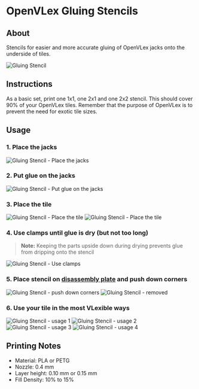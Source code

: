# OpenVLex Gluing Stencils



## About

Stencils for easier and more accurate gluing of OpenVLex jacks onto the underside of tiles.


   ![Gluing Stencil](./img/gluing-stencil-2x2.jpg) 

## Instructions

As a basic set, print one 1x1, one 2x1 and one 2x2 stencil. This should cover 90% of your OpenVLex tiles. Remember that the purpose of OpenVLex is to prevent the need for exotic tile sizes.

## Usage

### 1. Place the jacks

   ![Gluing Stencil - Place the jacks](./img/gluing-stencil_1.jpg) 

### 2. Put glue on the jacks

   ![Gluing Stencil - Put glue on the jacks](./img/gluing-stencil_2.jpg) 

### 3. Place the tile

   ![Gluing Stencil - Place the tile](./img/gluing-stencil_3.jpg) 
   ![Gluing Stencil - Place the tile](./img/gluing-stencil_4.jpg) 

### 4. Use clamps until glue is dry (but not too long)

   > **Note:** Keeping the parts upside down during drying prevents glue from dripping onto the stencil

   ![Gluing Stencil - Use clamps](./img/gluing-stencil_5.jpg) 

### 5. Place stencil on [disassembly plate](../disassembly-tool/README.md) and push down corners

   ![Gluing Stencil - push down corners](./img/gluing-stencil_6.jpg) 
   ![Gluing Stencil - removed](./img/gluing-stencil_7.jpg) 

### 6. Use your tile in the most VLexible ways

   ![Gluing Stencil - usage 1](./img/gluing-stencil_8.jpg) 
   ![Gluing Stencil - usage 2](./img/gluing-stencil_9.jpg) 
   ![Gluing Stencil - usage 3](./img/gluing-stencil_10.jpg) 
   ![Gluing Stencil - usage 4](./img/gluing-stencil_11.jpg) 

## Printing Notes

- Material: PLA or PETG
- Nozzle: 0.4 mm
- Layer height: 0.10 mm or 0.15 mm
- Fill Density: 10% to 15%
